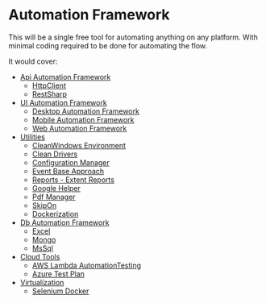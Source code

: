 # Automation Framework
This will be a single free tool for automating anything on any platform.
With minimal coding required to be done for automating the flow.

It would cover:
- [Api Automation Framework](https://github.com/pravinkdubey/automation_document/blob/main/ApiAutomationFramework/ApiAutomationFramework.md)
  - [HttpClient](https://github.com/pravinkdubey/automation_document/blob/main/ApiAutomationFramework/HttpClientAutomationFramework.md)
  - [RestSharp](https://github.com/pravinkdubey/automation_document/blob/main/ApiAutomationFramework/RestSharpAutomationFramework.md)
- [UI Automation Framework]()
   - [Desktop Automation Framework](https://github.com/pravinkdubey/automation_document/blob/main/UIAutomationFramework/DesktopAutomation/DesktopAutomationFramework.md)
   - [Mobile Automation Framework](https://github.com/pravinkdubey/automation_document/blob/main/UIAutomationFramework/MobileAutomation/MobileAutomationFramework.md)
   - [Web Automation Framework](https://github.com/pravinkdubey/automation_document/blob/main/UIAutomationFramework/WebAutomation/WebAutomationFramework.md)
- [Utilities](https://github.com/pravinkdubey/automation_document/blob/main/Utilities/Utilities.md)
  - [CleanWindows Environment]()
  - [Clean Drivers]()
  - [Configuration Manager]()
  - [Event Base Approach]()
  - [Reports - Extent Reports]()
  - [Google Helper]()
  - [Pdf Manager]()
  - [SkipOn]()
  - [Dockerization]()
- [Db Automation Framework]()
  - [Excel](https://github.com/pravinkdubey/automation_document/blob/main/DBAutomationFrarmework/ExcelManager.md)
  - [Mongo](https://github.com/pravinkdubey/automation_document/blob/main/DBAutomationFrarmework/MongoDbManager.md)
  - [MsSql](https://github.com/pravinkdubey/automation_document/blob/main/DBAutomationFrarmework/MsSqlManager.md)
- [Cloud Tools]()
  - [AWS Lambda AutomationTesting]()
  - [Azure Test Plan](https://github.com/pravinkdubey/automation_document/blob/main/CloudAutomation/Azure/AzureTestPlanManager.md)
- [Virtualization]()
  - [Selenium Docker]()